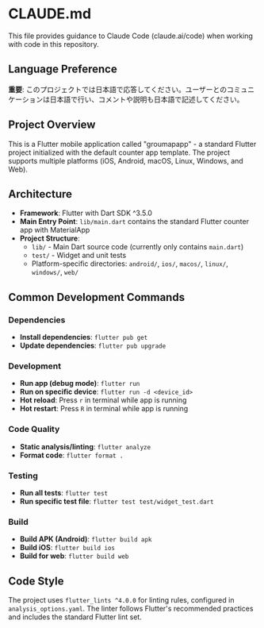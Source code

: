 # CLAUDE.md

This file provides guidance to Claude Code (claude.ai/code) when working with code in this repository.

## Language Preference

**重要**: このプロジェクトでは日本語で応答してください。ユーザーとのコミュニケーションは日本語で行い、コメントや説明も日本語で記述してください。

## Project Overview

This is a Flutter mobile application called "groumapapp" - a standard Flutter project initialized with the default counter app template. The project supports multiple platforms (iOS, Android, macOS, Linux, Windows, and Web).

## Architecture

- **Framework**: Flutter with Dart SDK ^3.5.0
- **Main Entry Point**: `lib/main.dart` contains the standard Flutter counter app with MaterialApp
- **Project Structure**:
  - `lib/` - Main Dart source code (currently only contains `main.dart`)
  - `test/` - Widget and unit tests
  - Platform-specific directories: `android/`, `ios/`, `macos/`, `linux/`, `windows/`, `web/`

## Common Development Commands

### Dependencies
- **Install dependencies**: `flutter pub get`
- **Update dependencies**: `flutter pub upgrade`

### Development
- **Run app (debug mode)**: `flutter run`
- **Run on specific device**: `flutter run -d <device_id>`
- **Hot reload**: Press `r` in terminal while app is running
- **Hot restart**: Press `R` in terminal while app is running

### Code Quality
- **Static analysis/linting**: `flutter analyze`
- **Format code**: `flutter format .`

### Testing
- **Run all tests**: `flutter test`
- **Run specific test file**: `flutter test test/widget_test.dart`

### Build
- **Build APK (Android)**: `flutter build apk`
- **Build iOS**: `flutter build ios`
- **Build for web**: `flutter build web`

## Code Style

The project uses `flutter_lints ^4.0.0` for linting rules, configured in `analysis_options.yaml`. The linter follows Flutter's recommended practices and includes the standard Flutter lint set.